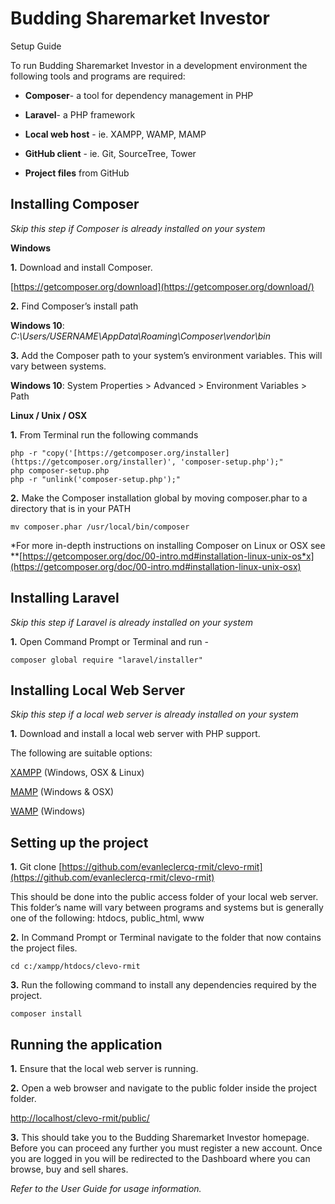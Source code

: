Budding Sharemarket Investor
============================

Setup Guide

To run Budding Sharemarket Investor in a development environment the following tools and programs are required:

* **Composer**- a tool for dependency management in PHP

* **Laravel**- a PHP framework

* **Local web host** - ie. XAMPP, WAMP, MAMP

* **GitHub client** - ie. Git, SourceTree, Tower

* **Project files** from GitHub


Installing Composer 
-------------------

*Skip this step if Composer is already installed on your system*

**Windows**

**1.** Download and install Composer. 

[https://getcomposer.org/download](https://getcomposer.org/download/)

**2.** Find Composer’s install path

**Windows 10**: *C:\Users/USERNAME\AppData\Roaming\Composer\vendor\bin*

**3.** Add the Composer path to your system’s environment variables. This will vary between systems. 

**Windows 10**: System Properties > Advanced > Environment Variables > Path

**Linux / Unix / OSX**

**1.** From Terminal run the following commands

	php -r "copy('[https://getcomposer.org/installer](https://getcomposer.org/installer)', 'composer-setup.php');"
	php composer-setup.php
	php -r "unlink('composer-setup.php');"

**2.** Make the Composer installation global by moving composer.phar to a directory that is in your PATH

	mv composer.phar /usr/local/bin/composer

*For more in-depth instructions on installing Composer on Linux or OSX see **[https://getcomposer.org/doc/00-intro.md#installation-linux-unix-os*x](https://getcomposer.org/doc/00-intro.md#installation-linux-unix-osx)


Installing Laravel
------------------

*Skip this step if Laravel is already installed on your system*

**1.** Open Command Prompt or Terminal and run - 

	composer global require "laravel/installer"


Installing Local Web Server
---------------------------

*Skip this step if a local web server is already installed on your system*

**1.** Download and install a local web server with PHP support.

The following are suitable options:

[XAMPP](https://www.apachefriends.org/index.html) (Windows, OSX & Linux)

[MAMP](https://www.mamp.info/en/downloads/) (Windows & OSX)

[WAMP](http://www.wampserver.com/en/) (Windows)


Setting up the project
-----------------------

**1.** Git clone [https://github.com/evanleclercq-rmit/clevo-rmit](https://github.com/evanleclercq-rmit/clevo-rmit)

This should be done into the public access folder of your local web server. This folder’s name will vary between programs and systems but is generally one of the following: htdocs, public_html, www

**2.** In Command Prompt or Terminal navigate to the folder that now contains the project files.

	cd c:/xampp/htdocs/clevo-rmit

**3.** Run the following command to install any dependencies required by the project.

	composer install


Running the application
-----------------------

**1.** Ensure that the local web server is running.

**2.** Open a web browser and navigate to the public folder inside the project folder.

[http://localhost/clevo-rmit/public/](http://localhost/clevo-rmit/public/)

**3.** This should take you to the Budding Sharemarket Investor homepage. Before you can proceed any further you must register a new account. Once you are logged in you will be redirected to the Dashboard where you can browse, buy and sell shares.

*Refer to the User Guide for usage information.*


